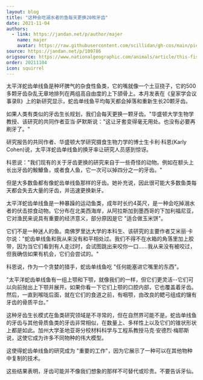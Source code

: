 ```yaml
---
layout: blog
title: "这种会吃溺水者的鱼每天更换20枚牙齿"
date: 2021-11-04
authors:
  - link: https://jandan.net/p/author/majer
    name: majer
    avatar: https://raw.githubusercontent.com/scillidan/gh-cos/main/picture-of-hakashmyr-grey.png
source: https://jandan.net/p/109786
origsource: https://www.nationalgeographic.com/animals/article/this-fish-grows-20-new-teeth-per-day-pacific-lingcod
order: 20211104
icon: squirrel
---
```


太平洋蛇齿单线鱼是种坏脾气的杂食性鱼类，它的嘴就像一个土豆挠子，它的500多颗牙齿杂乱无章地排列在两组高自由度的上下颌骨上。本月发表在《皇家学会议事录B》上的新研究显示，蛇齿单线鱼平均每天都会掉落和重新生长20颗牙齿。

如果人类有类似的牙齿生长规划，我们会每天更换一颗牙齿。"华盛顿大学生物学教授、该研究的共同作者亚当·萨默斯说："这让牙套变得毫无用处。也没有必要再刷牙了。"

研究报告的共同作者、华盛顿大学研究摄食生物力学的博士生卡利·科恩(Karly Cohen)说，太平洋蛇齿单线鱼的换牙率让研究人员感到惊讶。

科恩说："我们现有的关于牙齿更换的研究来自于一些奇怪的动物。例如在额头上长出牙齿的鮟鱇鱼，或者食人鱼，它一次可以掉四分之一的牙齿。"

但是大多数鱼都有像蛇齿单线鱼那样的牙齿。她补充说，因此很可能大多数鱼类每天都会失去大量的牙齿，并迅速更换新牙。

太平洋蛇齿单线鱼是一种暴躁的运动鱼类，成年时长约4英尺，是一种会吃掉溺水者的伏击掠食动物。它分布在北美西海岸，从阿拉斯加到墨西哥的下加利福尼亚，它对渔民来说具有重要的经济意义，部分原因是它 "适合做玉米饼"。

它们不是一种迷人的鱼。南佛罗里达大学的本科生、该研究的主要作者艾米丽·卡尔说："蛇齿单线鱼和我从来没有和平相处过。我们不得不在水箱的角落里加上胶带，因为当它们看到有人走过时，会试图跳出来咬你一口......我从来没有被咬过，但我确信如果有机会，它们会尝试的。"

科恩说，作为一个贪婪的猎手，蛇齿单线鱼吃 "任何能塞进它嘴里的东西"。

"太平洋蛇齿单线鱼有一组上颚和下颚，就像我们的一样，但它们更灵活--它们可以向前抛出上下颚并展开。如果你看一下它们上颚的口腔内部，它也覆盖着牙齿。然后，一直到喉咙后面，就在它们的食道之前，有咽颚，由改良的鳃弓组成的镶有牙齿的骨质平台。”

这种牙齿生长模式在鱼类研究领域是不寻常的，但在自然界可能不是。蛇齿单线鱼的牙齿与其他骨质鱼类的牙齿非常相似，在数量上、多样性上以及它们的锥状形状上都是如此。加州大学圣地亚哥分校材料科学与工程系教授马克·安德烈·梅耶斯说，这使它成为许多不同物种的伟大模型。

这使得蛇齿单线鱼的研究成为 "重要的工作"，因为它展示了一种可以在其他物种中复制的技术。

这些结果表明，牙齿可能并不像我们想象的那样不可替代或珍贵。不要告诉牙仙。